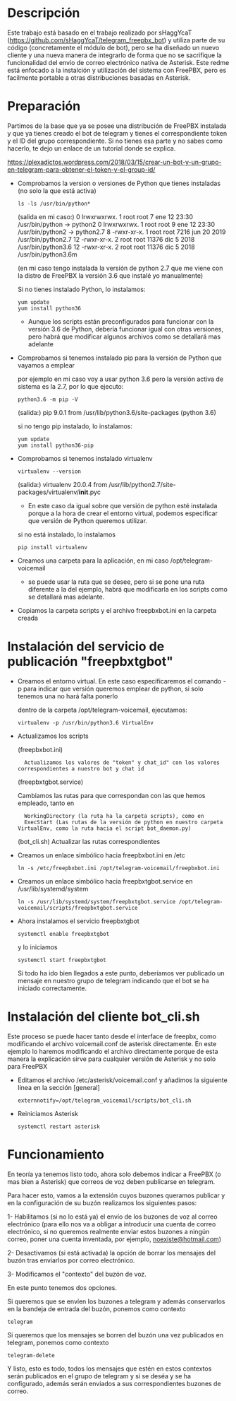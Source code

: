 # Descripción

Este trabajo está basado en el trabajo realizado por sHaggYcaT (https://github.com/sHaggYcaT/telegram_freepbx_bot) y utiliza parte de su código (concretamente el módulo de bot), pero se ha diseñado un nuevo cliente y una nueva manera de integrarlo de forma que no se sacrifique la funcionalidad del envío de correo electrónico nativa de Asterisk.
Este redme está enfocado a la instalción y utilización del sistema con FreePBX, pero es facilmente portable a otras distribuciones basadas en Asterisk.

# Preparación

Partimos de la base que ya se posee una distribución de FreePBX instalada y que ya tienes creado el bot de telegram y tienes el correspondiente token y el ID del grupo correspondiente. Si no tienes esa parte y no sabes como hacerlo, te dejo un enlace de un tutorial donde se explica.

https://plexadictos.wordpress.com/2018/03/15/crear-un-bot-y-un-grupo-en-telegram-para-obtener-el-token-y-el-group-id/


- Comprobamos la version o versiones de Python que tienes instaladas (no solo la que está activa)

	  ls -ls /usr/bin/python*
   
	(salida en mi caso:)
	0 lrwxrwxrwx. 1 root root     7 ene 12 23:30 /usr/bin/python -> python2
	0 lrwxrwxrwx. 1 root root     9 ene 12 23:30 /usr/bin/python2 -> python2.7
	8 -rwxr-xr-x. 1 root root  7216 jun 20  2019 /usr/bin/python2.7
	12 -rwxr-xr-x. 2 root root 11376 dic  5  2018 /usr/bin/python3.6
	12 -rwxr-xr-x. 2 root root 11376 dic  5  2018 /usr/bin/python3.6m

	(en mi caso tengo instalada la versión de python 2.7 que me viene con la distro de FreePBX la versión 3.6 que instalé yo manualmente)
	
	Si no tienes instalado Python, lo instalamos:
	
	  yum update
	  yum install python36
	
	* Aunque los scripts están preconfigurados para funcionar con la versión 3.6 de Python, debería funcionar igual con otras versiones, pero habrá que modificar algunos archivos como se detallará mas adelante
 
- Comprobamos si tenemos instalado pip para la versión de Python que vayamos a emplear

	por ejemplo en mi caso voy a usar python 3.6 pero la versión activa de sistema es la 2.7, por lo que ejecuto:
  
	  python3.6 -m pip -V
  
	(salida:) pip 9.0.1 from /usr/lib/python3.6/site-packages (python 3.6)
	
	si no tengo pip instalado, lo instalamos:
	
	  yum update
	  yum install python36-pip
	
- Comprobamos si tenemos instalado virtualenv
	
	  virtualenv --version
	
	(salida:) virtualenv 20.0.4 from /usr/lib/python2.7/site-packages/virtualenv/__init__.pyc
	
	* En este caso da igual sobre que versión de python esté instalada porque a la hora de crear el entorno virtual, podemos especificar que versión de Python queremos utilizar.
	
	si no está instalado, lo instalamos
	
	  pip install virtualenv
	
- Creamos una carpeta para la aplicación, en mi caso /opt/telegram-voicemail

	* se puede usar la ruta que se desee, pero si se pone una ruta diferente a la del ejemplo, habrá que modificarla en los scripts como se detallará mas adelante.
	
- Copiamos la carpeta scripts y el archivo freepbxbot.ini en la carpeta creada

# Instalación del servicio de publicación "freepbxtgbot"

- Creamos el entorno virtual. En este caso especificaremos el comando -p para indicar que versión queremos emplear de python, si solo tenemos una no hará falta ponerlo

	dentro de la carpeta /opt/telegram-voicemail, ejecutamos:

	  virtualenv -p /usr/bin/python3.6 VirtualEnv
  
- Actualizamos los scripts

	(freepbxbot.ini) 
  
		Actualizamos los valores de "token" y chat_id" con los valores correspondientes a nuestro bot y chat id
		
	(freepbxtgbot.service)
	
	Cambiamos las rutas para que correspondan con las que hemos empleado, tanto en 
		
		WorkingDirectory (la ruta ha la carpeta scripts), como en 
		ExecStart (Las rutas de la versión de python en nuestro carpeta VirtualEnv, como la ruta hacia el script bot_daemon.py)

	(bot_cli.sh)
		Actualizar las rutas correspondientes
		
		
- Creamos un enlace simbólico hacia freepbxbot.ini en /etc

	  ln -s /etc/freepbxbot.ini /opt/telegram-voicemail/freepbxbot.ini
	
- Creamos un enlace simbólico hacia freepbxtgbot.service en /usr/lib/systemd/system

	  ln -s /usr/lib/systemd/system/freepbxtgbot.service /opt/telegram-voicemail/scripts/freepbxtgbot.service
	
- Ahora instalamos el servicio freepbxtgbot

	  systemctl enable freepbxtgbot
	
	y lo iniciamos
	
	  systemctl start freepbxtgbot
	
	Si todo ha ido bien llegados a este punto, deberíamos ver publicado un mensaje en nuestro grupo de telegram indicando que el bot se ha iniciado correctamente.
	

# Instalación del cliente bot_cli.sh

  Este proceso se puede hacer tanto desde el interface de freepbx, como modificando el archivo voicemail.conf de asterisk directamente. En este ejemplo lo haremos modificando el archivo directamente porque de esta manera la explicación sirve para cualquier versión de Asterisk y no solo para FreePBX

  - Editamos el archivo /etc/asterisk/voicemail.conf y añadimos la siguiente línea en la sección [general]

		externnotify=/opt/telegram_voicemail/scripts/bot_cli.sh

  - Reiniciamos Asterisk

		systemctl restart asterisk

# Funcionamiento

  En teoría ya tenemos listo todo, ahora solo debemos indicar a FreePBX (o mas bien a Asterisk) que correos de voz deben publicarse en telegram.

  Para hacer esto, vamos a la extensión cuyos buzones queramos publicar y en la configuración de su buzón realizamos los siguientes pasos:

  1- Habilitamos (si no lo está ya) el envío de los buzones de voz al correo electrónico (para ello nos va a obligar a introducir una cuenta de correo electrónico, si no queremos realmente enviar estos buzones a ningún correo, poner una cuenta inventada, por ejemplo, noexiste@hotmail.com)

  2- Desactivamos (si está activada) la opción de borrar los mensajes del buzón tras enviarlos por correo electrónico.

  3- Modificamos el "contexto" del buzón de voz.

   En este punto tenemos dos opciones.

   Si queremos que se envíen los buzones a telegram y además conservarlos en la bandeja de entrada del buzón, ponemos como contexto

	telegram

   Si queremos que los mensajes se borren del buzón una vez publicados en telegram, ponemos como contexto

	telegram-delete

  Y listo, esto es todo, todos los mensajes que estén en estos contextos serán publicados en el grupo de telegram y si se deséa y se ha configurado, además serán enviados a sus correspondientes buzones de correo.

	
  
